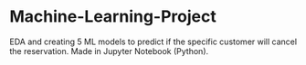 # Machine-Learning-Project
EDA and creating 5 ML models to predict if the specific customer will cancel the reservation. Made in Jupyter Notebook (Python).
